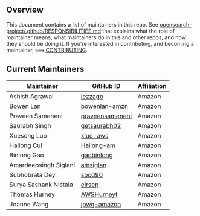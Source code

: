 ## Overview

This document contains a list of maintainers in this repo. See [opensearch-project/.github/RESPONSIBILITIES.md](https://github.com/opensearch-project/.github/blob/main/RESPONSIBILITIES.md#maintainer-responsibilities) that explains what the role of maintainer means, what maintainers do in this and other repos, and how they should be doing it. If you're interested in contributing, and becoming a maintainer, see [CONTRIBUTING](CONTRIBUTING.md).

## Current Maintainers

| Maintainer            | GitHub ID                                             | Affiliation |
|-----------------------|-------------------------------------------------------| ----------- |
| Ashish Agrawal        | [lezzago](https://github.com/lezzago)                 | Amazon      |
| Bowen Lan             | [bowenlan-amzn](https://github.com/bowenlan-amzn)     | Amazon      |
| Praveen Sameneni      | [praveensameneni](https://github.com/praveensameneni) | Amazon      |
| Saurabh Singh         | [getsaurabh02](https://github.com/getsaurabh02/)      | Amazon      |
| Xuesong Luo           | [xluo-aws](https://github.com/xluo-aws)               | Amazon      |
| Hailong Cui           | [Hailong-am](https://github.com/Hailong-am)           | Amazon      |
| Binlong Gao           | [gaobinlong](https://github.com/gaobinlong)           | Amazon      |
| Amardeepsingh Siglani | [amsiglan](https://github.com/amsiglan)               | Amazon      |
| Subhobrata Dey        | [sbcd90](https://github.com/sbcd90)                   | Amazon      |
| Surya Sashank Nistala | [eirsep](https://github.com/eirsep)                   | Amazon      |
| Thomas Hurney         | [AWSHurneyt](https://github.com/AWSHurneyt)           | Amazon      |
| Joanne Wang           | [jowg-amazon](https://github.com/jowg-amazon)         | Amazon      |
